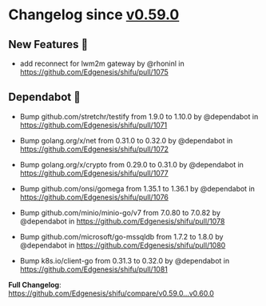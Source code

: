 

# Changelog since [v0.59.0](https://github.com/Edgenesis/shifu/releases/tag/v0.59.0)

## New Features 🎉

* add reconnect for lwm2m gateway by @rhoninl in https://github.com/Edgenesis/shifu/pull/1075

## Dependabot 🤖

* Bump github.com/stretchr/testify from 1.9.0 to 1.10.0 by @dependabot in https://github.com/Edgenesis/shifu/pull/1071

* Bump golang.org/x/net from 0.31.0 to 0.32.0 by @dependabot in https://github.com/Edgenesis/shifu/pull/1072

* Bump golang.org/x/crypto from 0.29.0 to 0.31.0 by @dependabot in https://github.com/Edgenesis/shifu/pull/1077

* Bump github.com/onsi/gomega from 1.35.1 to 1.36.1 by @dependabot in https://github.com/Edgenesis/shifu/pull/1076

* Bump github.com/minio/minio-go/v7 from 7.0.80 to 7.0.82 by @dependabot in https://github.com/Edgenesis/shifu/pull/1078

* Bump github.com/microsoft/go-mssqldb from 1.7.2 to 1.8.0 by @dependabot in https://github.com/Edgenesis/shifu/pull/1080

* Bump k8s.io/client-go from 0.31.3 to 0.32.0 by @dependabot in https://github.com/Edgenesis/shifu/pull/1081

**Full Changelog**: https://github.com/Edgenesis/shifu/compare/v0.59.0...v0.60.0

